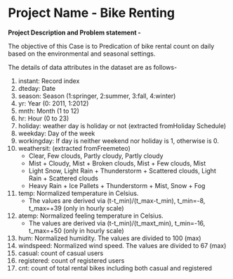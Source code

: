 # Project Name - Bike Renting
__Project Description and Problem statement -__

The objective of this Case is to Predication of bike rental count on daily based on the environmental and seasonal settings.


The details of data attributes in the dataset are as follows-

1. instant: Record index
2. dteday: Date
3. season: Season (1:springer, 2:summer, 3:fall, 4:winter)
4. yr: Year (0: 2011, 1:2012)
5. mnth: Month (1 to 12)
6. hr: Hour (0 to 23)
7. holiday: weather day is holiday or not (extracted fromHoliday Schedule)
8. weekday: Day of the week
9. workingday: If day is neither weekend nor holiday is 1, otherwise is 0.
10. weathersit: (extracted fromFreemeteo)
    -  Clear, Few clouds, Partly cloudy, Partly cloudy
    -  Mist + Cloudy, Mist + Broken clouds, Mist + Few clouds, Mist
    -  Light Snow, Light Rain + Thunderstorm + Scattered clouds, Light Rain + Scattered clouds
    -  Heavy Rain + Ice Pallets + Thunderstorm + Mist, Snow + Fog
11. temp: Normalized temperature in Celsius.
    - The values are derived via (t-t_min)/(t_max-t_min), t_min=-8, t_max=+39 (only in hourly scale)
12. atemp: Normalized feeling temperature in Celsius.
    - The values are derived via (t-t_min)/(t_maxt_min), t_min=-16, t_max=+50 (only in hourly scale)
13. hum: Normalized humidity. The values are divided to 100 (max)
14. windspeed: Normalized wind speed. The values are divided to 67 (max)
15. casual: count of casual users
16. registered: count of registered users
17. cnt: count of total rental bikes including both casual and registered

